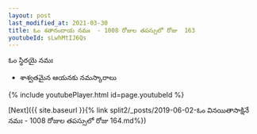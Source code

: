 ```yaml
---
layout: post
last_modified_at: 2021-03-30
title: ఓం శతానందాయ నమః  - 1008 రోజుల తపస్సులో రోజు  163
youtubeId: sLwhMtIJ6Qs
---
```

 
 
 ఓం స్థిరయై నమః  
 
 - శాశ్వతమైన ఆయనకు నమస్కారాలు 
 
  
 
  
 
 
 
 
 
 


{% include youtubePlayer.html id=page.youtubeId %}
 
[Next]({{ site.baseurl }}{% link  split2/_posts/2019-06-02-ఓం వినయితాసాక్షినే నమః  - 1008 రోజుల తపస్సులో రోజు  164.md%})
 
